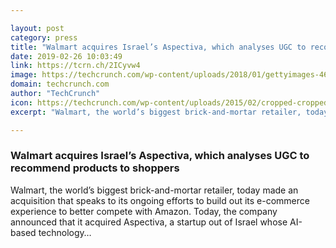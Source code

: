 ```yaml
---

layout: post
category: press
title: "Walmart acquires Israel’s Aspectiva, which analyses UGC to recommend products to shoppers"
date: 2019-02-26 10:03:49
link: https://tcrn.ch/2ICyvw4
image: https://techcrunch.com/wp-content/uploads/2018/01/gettyimages-463871936.jpg?w=600
domain: techcrunch.com
author: "TechCrunch"
icon: https://techcrunch.com/wp-content/uploads/2015/02/cropped-cropped-favicon-gradient.png?w=180
excerpt: "Walmart, the world’s biggest brick-and-mortar retailer, today made an acquisition that speaks to its ongoing efforts to build out its e-commerce experience to better compete with Amazon. Today, the company announced that it acquired Aspectiva, a startup out of Israel whose AI-based technology…"

---
```


### Walmart acquires Israel’s Aspectiva, which analyses UGC to recommend products to shoppers

Walmart, the world’s biggest brick-and-mortar retailer, today made an acquisition that speaks to its ongoing efforts to build out its e-commerce experience to better compete with Amazon. Today, the company announced that it acquired Aspectiva, a startup out of Israel whose AI-based technology…